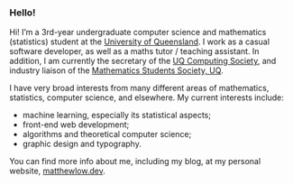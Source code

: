 ### Hello!

Hi! I’m a 3rd-year undergraduate computer science and mathematics (statistics) student at the [University of Queensland](https://www.uq.edu.au/). I work as a casual software developer, as well as a maths tutor / teaching assistant. In addition, I am currently the secretary of the [UQ Computing Society](https://uqcs.org/), and industry liaison of the [Mathematics Students Society, UQ](https://www.facebook.com/uqmss/).

I have very broad interests from many different areas of mathematics, statistics, computer science, and elsewhere. My current interests include:

- machine learning, especially its statistical aspects;
- front-end web development;
- algorithms and theoretical computer science;
- graphic design and typography.

You can find more info about me, including my blog, at my personal website, [matthewlow.dev](https://matthewlow.dev).
